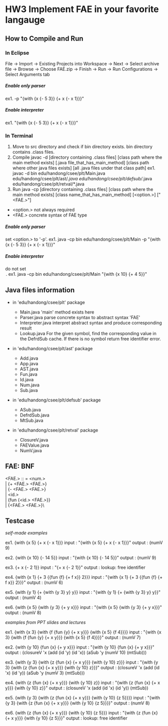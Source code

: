 # HW3 Implement FAE in your favorite langauge

## How to Compile and Run

### In Eclipse
File → Import → Existing Projects into Workspace → Next → Select archive file → Browse → Choose FAE.zip → Finish -> Run -> Run Configurations -> Select Arguments tab

##### Enable only parser
ex1. -p "{with {x {- 5 3}} {+ x {- x 1}}}"

##### Enable interpreter
ex1. "{with {x {- 5 3}} {+ x {- x 1}}}"

### In Terminal
1. Move to src directory and check if bin directory exists. bin directory contains .class files.
2. Compile
javac -d [directory containing .class files] [class path where the main method exists] [.java file_that_has_main_method] [class path where other java files exists] [all .java files under that class path]
ex1. javac -d bin edu/handong/csee/plt/Main.java edu/handong/csee/plt/ast/*.java edu/handong/csee/plt/defsub/*.java edu/handong/csee/plt/retval/*.java
4. Run
java -cp [directory containing .class files] [class path where the main method exists] [class name_that_has_main_method] [<option.>] ["<FAE.>"]

* <option.> not always required
* <FAE.> concrete syntax of FAE type

##### Enable only parser
set <option.> to '-p'.
ex1. java -cp bin edu/handong/csee/plt/Main -p "{with {x {- 5 3}} {+ x {- x 1}}}"

##### Enable interpreter
do not set <option>.
ex1. java -cp bin edu/handong/csee/plt/Main "{with {x 10} {+ 4 5}}"

## Java files information
* in 'edu/handong/csee/plt' package
  * Main.java
    'main' method exists here
  * Parser.java
    parse concrete syntax to abstract syntax 'FAE'
  * Interpreter.java
    interpret abstract syntax and produce corresponding result
  * Lookup.java
    For the given symbol, find the corresponding value in the DefrdSub cache. If there is no symbol return free identifier error.

* in 'edu/handong/csee/plt/ast' package
  * Add.java
  * App.java
  * AST.java
  * Fun.java
  * Id.java
  * Num.java
  * Sub.java
  
* in 'edu/handong/csee/plt/defsub' package
  * ASub.java
  * DefrdSub.java
  * MtSub.java

* in 'edu/handong/csee/plt/retval' package
  * ClosureV.java
  * FAEValue.java
  * NumV.java

## FAE: BNF
<FAE.> :: = <num.>\
          | {+ <FAE.> <FAE.>}\
          | {- <FAE.> <FAE.>}\
          | <id.>\
          | {fun {<id.> <FAE.>}}\
          | {<FAE.> <FAE.>}\

##  Testcase

*self-made examples*

ex1. {with {x 5} {+ x {- x 1}}}
input : "{with {x 5} {+ x {- x 1}}}"
output : (numV 9)

ex2. {with {x 10} {- 14 5}}
input : "{with {x 10} {- 14 5}}"
output : (numV 9)

ex3. {+ x {- 2 1}}
input : "{+ x {- 2 1}}"
output : lookup: free identifier

ex4. {with {x 1} {+ 3 {{fun {f} {+ f x}} 2}}}
input : "{with {x 1} {+ 3 {{fun {f} {+ f x}} 2}}}"
output : (numV 6)

ex5. {with {y 1} {+ {with {y 3} y} y}}
input : "{with {y 1} {+ {with {y 3} y} y}}"
output : (numV 4)

ex6. {with {x 5} {with {y 3} {+ y x}}}
input : "{with {x 5} {with {y 3} {+ y x}}}"
output : (numV 8)

*examples from PPT slides and lectures*

ex1. {with {x 3} {with {f {fun {y} {+ x y}}} {with {x 5} {f 4}}}}
input : "{with {x 3} {with {f {fun {y} {+ x y}}} {with {x 5} {f 4}}}}"
output : (numV 7)

ex2. {with {y 10} {fun {x} {+ y x}}}
input : "{with {y 10} {fun {x} {+ y x}}}"
output : (closureV 'x (add (id 'y) (id 'x)) (aSub 'y (numV 10) (mtSub)))

ex3. {with {y 3} {with {z {fun {x} {+ x y}}} {with {y 10} z}}}
input : "{with {y 3} {with {z {fun {x} {+ x y}}} {with {y 10} z}}}"
output : (closureV 'x (add (id 'x) (id 'y)) (aSub 'y (numV 3) (mtSub)))

ex4. {with {z {fun {x} {+ x y}}} {with {y 10} z}}
input : "{with {z {fun {x} {+ x y}}} {with {y 10} z}}"
output : (closureV 'x (add (id 'x) (id 'y)) (mtSub))

ex5. {with {y 3} {with {z {fun {x} {+ x y}}} {with {y 10} {z 5}}}}
input : "{with {y 3} {with {z {fun {x} {+ x y}}} {with {y 10} {z 5}}}}"
output : (numV 8)

ex6. {with {z {fun {x} {+ x y}}} {with {y 10} {z 5}}}
input : "{with {z {fun {x} {+ x y}}} {with {y 10} {z 5}}}"
output : lookup: free identifier
